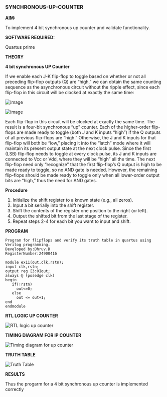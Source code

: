 ### SYNCHRONOUS-UP-COUNTER

**AIM:**

To implement 4 bit synchronous up counter and validate functionality.

**SOFTWARE REQUIRED:**

Quartus prime

**THEORY**

**4 bit synchronous UP Counter**

If we enable each J-K flip-flop to toggle based on whether or not all preceding flip-flop outputs (Q) are “high,” we can obtain the same counting sequence as the asynchronous circuit without the ripple effect, since each flip-flop in this circuit will be clocked at exactly the same time:

![image](https://github.com/naavaneetha/SYNCHRONOUS-UP-COUNTER/assets/154305477/d5db3fa0-e413-404c-b80e-b2f39d82e7e8)


![image](https://github.com/naavaneetha/SYNCHRONOUS-UP-COUNTER/assets/154305477/52cb61eb-d04b-442d-810c-31185a68410b)

Each flip-flop in this circuit will be clocked at exactly the same time.
The result is a four-bit synchronous “up” counter. Each of the higher-order flip-flops are made ready to toggle (both J and K inputs “high”) if the Q outputs of all previous flip-flops are “high.”
Otherwise, the J and K inputs for that flip-flop will both be “low,” placing it into the “latch” mode where it will maintain its present output state at the next clock pulse.
Since the first (LSB) flip-flop needs to toggle at every clock pulse, its J and K inputs are connected to Vcc or Vdd, where they will be “high” all the time.
The next flip-flop need only “recognize” that the first flip-flop’s Q output is high to be made ready to toggle, so no AND gate is needed.
However, the remaining flip-flops should be made ready to toggle only when all lower-order output bits are “high,” thus the need for AND gates.

**Procedure**

1. Initialize the shift register to a known state (e.g., all zeros).
2. Input a bit serially into the shift register.
3. Shift the contents of the register one position to the right (or left).
4. Output the shifted bit from the last stage of the register.
5. Repeat steps 2-4 for each bit you want to input and shift.

**PROGRAM**
```
Program for flipflops and verify its truth table in quartus using Verilog programming. 
Developed by:Dhruv.D
RegisterNumber:24900416
```
```
module ex11(out,clk,rstn);
input clk,rstn;
output reg [3:0]out;
always @ (posedge clk)
begin
   if(!rstn)
     out<=0;
   else 
     out <= out+1;
end
endmodule
```
**RTL LOGIC UP COUNTER**

![RTL logic up counter](https://github.com/user-attachments/assets/3bd2ca47-a1d5-4084-978c-d00ab7652078)

**TIMING DIAGRAM FOR IP COUNTER**

![Timing diagram for up counter](https://github.com/user-attachments/assets/13fabafc-fe0e-435d-a1f4-928e46e62975)

**TRUTH TABLE**

![Truth Table](https://github.com/user-attachments/assets/5cdf0794-c63c-4072-8a5f-250db9d7813f)

**RESULTS**

Thus the progarm for a 4 bit synchronous up counter is implemented correctly
